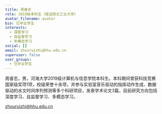 ```yaml
---
title: 周睿志
role: 2019级本科生（保送西北工业大学）
avatar_filename: avatar
bio: 已毕业学生
interests:
  - 深度学习
  - 自监督学习
  - 多模态学习
social: []
email: zhouruizhi@hhu.edu.cn
superuser: false
user_groups:
  - 已毕业学生
---
```

周睿志，男，河海大学2019级计算机与信息学院本科生。本科期间曾获科技竞赛国家级奖项1项，校级荣誉十余项，并参与实验室音乐驱动的指挥动作生成、数据驱动的水文时间序列预测等多个科研项目，发表学术论文3篇，目前研究方向包括深度学习、自监督学习、多模态学习。

zhouruizhi@hhu.edu.cn
